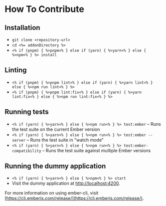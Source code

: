 # How To Contribute

## Installation

* `git clone <repository-url>`
* `cd <%= addonDirectory %>`
* `<% if (pnpm) { %>pnpm<% } else if (yarn) { %>yarn<% } else { %>npm<% } %> install`

## Linting

* `<% if (pnpm) { %>pnpm lint<% } else if (yarn) { %>yarn lint<% } else { %>npm run lint<% } %>`
* `<% if (pnpm) { %>pnpm lint:fix<% } else if (yarn) { %>yarn lint:fix<% } else { %>npm run lint:fix<% } %>`

## Running tests

* `<% if (yarn) { %>yarn<% } else { %>npm run<% } %> test:ember` – Runs the test suite on the current Ember version
* `<% if (yarn) { %>yarn<% } else { %>npm run<% } %> test:ember --server` – Runs the test suite in "watch mode"
* `<% if (yarn) { %>yarn<% } else { %>npm run<% } %> test:ember-compatibility` – Runs the test suite against multiple Ember versions

## Running the dummy application

* `<% if (yarn) { %>yarn<% } else { %>npm<% } %> start`
* Visit the dummy application at [http://localhost:4200](http://localhost:4200).

For more information on using ember-cli, visit [https://cli.emberjs.com/release/](https://cli.emberjs.com/release/).

